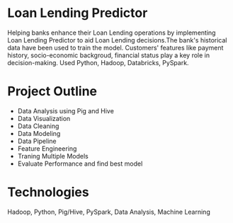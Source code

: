 # Loan Lending Predictor
Helping banks enhance their Loan Lending operations by implementing Loan Lending Predictor to aid Loan Lending decisions.The bank's historical data have been used to train the model. Customers' features like payment history, socio-economic backgroud, financial status play a key role in decision-making. Used Python, Hadoop, Databricks, PySpark. 

# Project Outline 
* Data Analysis using Pig and Hive
* Data Visualization
* Data Cleaning 
* Data Modeling 
* Data Pipeline
* Feature Engineering
* Traning Multiple Models
* Evaluate Performance and find best model

# Technologies 
Hadoop, Python, Pig/Hive, PySpark, Data Analysis, Machine Learning



 
